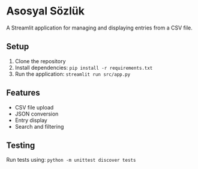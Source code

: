 # Asosyal Sözlük

A Streamlit application for managing and displaying entries from a CSV file.

## Setup

1. Clone the repository
2. Install dependencies: `pip install -r requirements.txt`
3. Run the application: `streamlit run src/app.py`

## Features

- CSV file upload
- JSON conversion
- Entry display
- Search and filtering

## Testing

Run tests using: `python -m unittest discover tests`